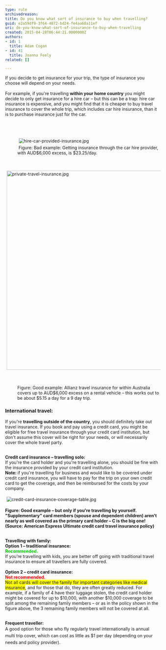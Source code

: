 ```yaml
---
type: rule
archivedreason: 
title: Do you know what sort of insurance to buy when travelling?
guid: e2a59df9-3f64-4872-bd24-fe4aa68a11ef
uri: do-you-know-what-sort-of-insurance-to-buy-when-travelling
created: 2015-04-28T06:44:21.0000000Z
authors:
- id: 1
  title: Adam Cogan
- id: 41
  title: Joanna Feely
related: []

---
```



If you decide to get insurance for your trip, the type of insurance you choose will depend on your needs. <br><br>For example, if you're travelling <strong>within your home country</strong> you might decide to only get insurance for a hire car – but this can be a trap&#58; hire car insurance is expensive, and you might find that it is cheaper to buy travel insurance to cover the whole trip, which includes car hire insurance, than it is to purchase insurance just for the car.&#160;<br><br>
<br><excerpt class='endintro'></excerpt><br>
<dd class="ssw15-rteElement-FigureBad"><img src="/PublishingImages/53a2eb_hire-car-provided-insurance.jpg" alt="hire-car-provided-insurance.jpg" style="margin&#58;5px;" />​<br>​​​&#160;​Figure&#58; Bad example&#58; Getting
insurance through the car hire provider, with AUD$6,000 excess, is $23.25/day.<dl><br></dl></dd><dl class="ssw15-rteElement-ImageArea"><img src="/PublishingImages/575bdf_private-travel-insurance.jpg" alt="private-travel-insurance.jpg" style="margin&#58;5px;width&#58;650px;" /></dl><p><strong><br></strong></p><dd class="ssw15-rteElement-FigureGood">​​Figure&#58; Good example&#58;
Allianz travel insurance for within Australia covers up to AUD$6,000 excess on a
rental vehicle – this works out to be about $5.15 a day for a 9 day trip.</dd><p><strong></strong></p><h3 class="ssw15-rteElement-H3">International travel&#58;</h3>If you're <strong>travelling outside of the country</strong>, you should definitely take out travel insurance. If you book and pay using a credit card, you might be eligible for free travel insurance through your credit card institution, but don't assume this cover will be right for your needs, or will necessarily cover the whole travel party.<br><br><p class="ssw15-rteElement-P"><strong>Credit card insurance – travelling solo&#58;</strong> <br>If you're the card holder and you're travelling alone, you should be fine with the insurance provided by your credit card institution. <br><strong>Note&#58; </strong>if you're travelling for business and would like to be covered under credit card insurance, you will have to pay for the trip on your own credit card to get the coverage, and then be reimbursed for the costs by your company.<br></p><dl class="ssw15-rteElement-ImageArea"><img src="/PublishingImages/ccb9e6_credit-card-insurance-coverage-table.jpg" alt="credit-card-insurance-coverage-table.jpg" style="margin&#58;5px;" /></dl><p class="ssw15-rteElement-P"><strong>Figure&#58; Good example – but only if you're travelling by yourself. </strong><br><strong>&quot;Supplementary&quot; card members (spouse and dependent children) aren't nearly as well covered as the primary card holder – C is the big one! </strong><br><strong>(Source&#58; American Express Ultimate credit card travel insurance policy)</strong><br></p>&#160;<br><strong>Travelling with family&#58;</strong><br><strong>Option&#160;1&#160;– traditional insurance&#58;</strong><br><strong style="color&#58;#00cc00;"><span style="color&#58;#00cc00;">Recommended.</span></strong><br>If you’re travelling with kids, you are better off going with traditional travel insurance to ensure all travellers are fully covered.&#160;<div><br><div><strong>Option 2 – credit card insurance&#58; <br><span style="color&#58;#ff0000;">Not recommended.</span></strong><br><span style="background-color&#58;#ffff00;">Not all cards will cover the family for important categories like medical insurance</span>, and for those that do, they are often greatly reduced. For example, if a family of 4 have their luggage stolen, the credit card holder might be covered for up to $10,000, with another $10,000 coverage to be split among the remaining family members – or as in the policy shown in the figure above, the 3 remaining family members will not be covered at all.<br>&#160;<p class="ssw15-rteElement-P"><strong>Frequent traveller&#58;</strong><br><span style="line-height&#58;1.6;">A good option for those who fly regularly travel internationally is annual multi trip cover, which can cost as little as $1 per day (depending on your needs and policy provider).&#160;</span></p><p class="ssw15-rteElement-P"><br></p></div></div>


